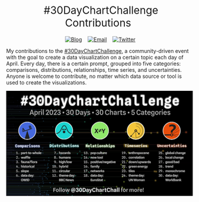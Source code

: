 <h1 style="font-weight:normal" align="center">
  &nbsp;#30DayChartChallenge Contributions&nbsp;
</h1>

<div align="center">

&nbsp;&nbsp;&nbsp;
<a href="https://jacobjameson.com"><img border="0" alt="Blog" src="https://assets.dryicons.com/uploads/icon/svg/4926/home.svg" width="35" height="35"></a>&nbsp;&nbsp;&nbsp;
<a href="mailto:jacobjameson@g.harvard.edu"><img border="0" alt="Email" src="https://assets.dryicons.com/uploads/icon/svg/8009/02dc3a5c-6504-4347-85fb-3f510cfecc45.svg" width="35" height="35"></a>&nbsp;&nbsp;&nbsp;
<a href="https://twitter.com/JacobCJameson"><img border="0" alt="Twitter" src="https://assets.dryicons.com/uploads/icon/svg/8385/c23f7ffc-ca8d-4246-8978-ce9f6d5bcc99.svg" width="35" height="35"></a>&nbsp;&nbsp;&nbsp;

</div>

My contributions to the [#30DayChartChallenge](https://30daychartchallenge.org), a community-driven event with the goal to create a data visualization on a certain topic each day of April. Every day, there is a certain prompt, grouped into five categories: comparisons, distributions, relationships, time series, and uncertainties. Anyone is welcome to contribute, no matter which data source or tool is used to create the visualizations.


![challenge.jpeg](https://raw.githubusercontent.com/jacobjameson/30DayChartChallenge2023/main/challenge.jpeg)
